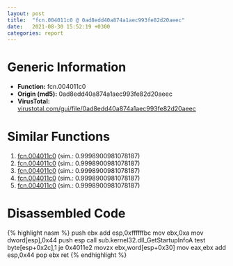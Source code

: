 ```yaml
---
layout: post
title:  "fcn.004011c0 @ 0ad8edd40a874a1aec993fe82d20aeec"
date:   2021-08-30 15:52:19 +0300
categories: report
---
```


# Generic Information
- **Function:** fcn.004011c0
- **Origin (md5):** 0ad8edd40a874a1aec993fe82d20aeec
- **VirusTotal:** [virustotal.com/gui/file/0ad8edd40a874a1aec993fe82d20aeec][virustotal_ref]



# Similar Functions

1. [fcn.004011c0][similar_1_ref] (sim.: 0.9998900981078187)
2. [fcn.004011c0][similar_2_ref] (sim.: 0.9998900981078187)
3. [fcn.004011c0][similar_3_ref] (sim.: 0.9998900981078187)
4. [fcn.004011c0][similar_4_ref] (sim.: 0.9998900981078187)
5. [fcn.004011c0][similar_5_ref] (sim.: 0.9998900981078187)


# Disassembled Code

{% highlight nasm %}
push ebx
add esp,0xffffffbc
mov ebx,0xa
mov dword[esp],0x44
push esp
call sub.kernel32.dll_GetStartupInfoA
test byte[esp+0x2c],1
je 0x4011e2
movzx ebx,word[esp+0x30]
mov eax,ebx
add esp,0x44
pop ebx
ret 
{% endhighlight %}


[similar_1_ref]: /report/fcn.004011c0@5d991d1a7a9b58aecd5ee95b2d0d7bd9
[similar_2_ref]: /report/fcn.004011c0@a8c51c88e2272f2397cc463a3ffa4544
[similar_3_ref]: /report/fcn.004011c0@5a9e6257062d8fd09bc1612cd995b797
[similar_4_ref]: /report/fcn.004011c0@f79e0131d9be8aa2ee0d6ec62854ce89
[similar_5_ref]: /report/fcn.004011c0@6e87b7ccbd19229e0b0b6b0b21948a18
[virustotal_ref]: https://www.virustotal.com/gui/file/0ad8edd40a874a1aec993fe82d20aeec